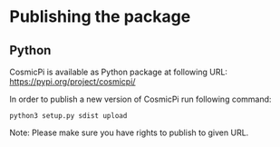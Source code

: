 # Publishing the package

## Python
CosmicPi is available as Python package at following URL:  
https://pypi.org/project/cosmicpi/

In order to publish a new version of CosmicPi run following command:
```
python3 setup.py sdist upload
```
Note: Please make sure you have rights to publish to given URL.